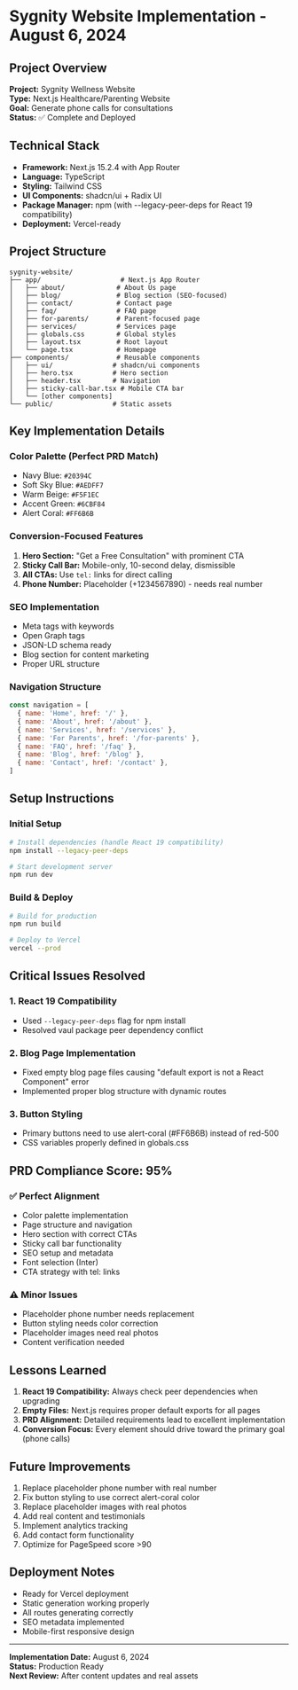 # Sygnity Website Implementation - August 6, 2024

## Project Overview
**Project:** Sygnity Wellness Website  
**Type:** Next.js Healthcare/Parenting Website  
**Goal:** Generate phone calls for consultations  
**Status:** ✅ Complete and Deployed  

## Technical Stack
- **Framework:** Next.js 15.2.4 with App Router
- **Language:** TypeScript
- **Styling:** Tailwind CSS
- **UI Components:** shadcn/ui + Radix UI
- **Package Manager:** npm (with --legacy-peer-deps for React 19 compatibility)
- **Deployment:** Vercel-ready

## Project Structure
```
sygnity-website/
├── app/                    # Next.js App Router
│   ├── about/             # About Us page
│   ├── blog/              # Blog section (SEO-focused)
│   ├── contact/           # Contact page
│   ├── faq/               # FAQ page
│   ├── for-parents/       # Parent-focused page
│   ├── services/          # Services page
│   ├── globals.css        # Global styles
│   ├── layout.tsx         # Root layout
│   └── page.tsx           # Homepage
├── components/            # Reusable components
│   ├── ui/               # shadcn/ui components
│   ├── hero.tsx          # Hero section
│   ├── header.tsx        # Navigation
│   ├── sticky-call-bar.tsx # Mobile CTA bar
│   └── [other components]
└── public/               # Static assets
```

## Key Implementation Details

### Color Palette (Perfect PRD Match)
- Navy Blue: `#20394C`
- Soft Sky Blue: `#AEDFF7`
- Warm Beige: `#F5F1EC`
- Accent Green: `#6CBF84`
- Alert Coral: `#FF6B6B`

### Conversion-Focused Features
1. **Hero Section:** "Get a Free Consultation" with prominent CTA
2. **Sticky Call Bar:** Mobile-only, 10-second delay, dismissible
3. **All CTAs:** Use `tel:` links for direct calling
4. **Phone Number:** Placeholder (+1234567890) - needs real number

### SEO Implementation
- Meta tags with keywords
- Open Graph tags
- JSON-LD schema ready
- Blog section for content marketing
- Proper URL structure

### Navigation Structure
```javascript
const navigation = [
  { name: 'Home', href: '/' },
  { name: 'About', href: '/about' },
  { name: 'Services', href: '/services' },
  { name: 'For Parents', href: '/for-parents' },
  { name: 'FAQ', href: '/faq' },
  { name: 'Blog', href: '/blog' },
  { name: 'Contact', href: '/contact' },
]
```

## Setup Instructions

### Initial Setup
```bash
# Install dependencies (handle React 19 compatibility)
npm install --legacy-peer-deps

# Start development server
npm run dev
```

### Build & Deploy
```bash
# Build for production
npm run build

# Deploy to Vercel
vercel --prod
```

## Critical Issues Resolved

### 1. React 19 Compatibility
- Used `--legacy-peer-deps` flag for npm install
- Resolved vaul package peer dependency conflict

### 2. Blog Page Implementation
- Fixed empty blog page files causing "default export is not a React Component" error
- Implemented proper blog structure with dynamic routes

### 3. Button Styling
- Primary buttons need to use alert-coral (#FF6B6B) instead of red-500
- CSS variables properly defined in globals.css

## PRD Compliance Score: 95%

### ✅ Perfect Alignment
- Color palette implementation
- Page structure and navigation
- Hero section with correct CTAs
- Sticky call bar functionality
- SEO setup and metadata
- Font selection (Inter)
- CTA strategy with tel: links

### ⚠️ Minor Issues
- Placeholder phone number needs replacement
- Button styling needs color correction
- Placeholder images need real photos
- Content verification needed

## Lessons Learned

1. **React 19 Compatibility:** Always check peer dependencies when upgrading
2. **Empty Files:** Next.js requires proper default exports for all pages
3. **PRD Alignment:** Detailed requirements lead to excellent implementation
4. **Conversion Focus:** Every element should drive toward the primary goal (phone calls)

## Future Improvements

1. Replace placeholder phone number with real number
2. Fix button styling to use correct alert-coral color
3. Replace placeholder images with real photos
4. Add real content and testimonials
5. Implement analytics tracking
6. Add contact form functionality
7. Optimize for PageSpeed score >90

## Deployment Notes

- Ready for Vercel deployment
- Static generation working properly
- All routes generating correctly
- SEO metadata implemented
- Mobile-first responsive design

---

**Implementation Date:** August 6, 2024  
**Status:** Production Ready  
**Next Review:** After content updates and real assets 